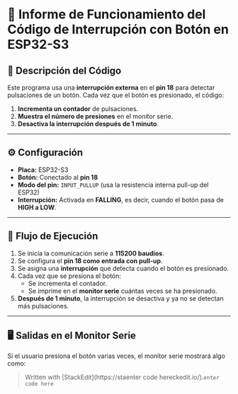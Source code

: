 ﻿# 📌 Informe de Funcionamiento del Código de Interrupción con Botón en ESP32-S3  

## 📖 Descripción del Código  
Este programa usa una **interrupción externa** en el **pin 18** para detectar pulsaciones de un botón. Cada vez que el botón es presionado, el código:  
1. **Incrementa un contador** de pulsaciones.  
2. **Muestra el número de presiones** en el monitor serie.  
3. **Desactiva la interrupción después de 1 minuto**.  

---

## ⚙️ Configuración  
- **Placa:** ESP32-S3  
- **Botón:** Conectado al **pin 18**  
- **Modo del pin:** `INPUT_PULLUP` (usa la resistencia interna pull-up del ESP32)  
- **Interrupción:** Activada en **FALLING**, es decir, cuando el botón pasa de **HIGH a LOW**.  

---

## 🔄 Flujo de Ejecución  
1. Se inicia la comunicación serie a **115200 baudios**.  
2. Se configura el **pin 18 como entrada con pull-up**.  
3. Se asigna una **interrupción** que detecta cuando el botón es presionado.  
4. Cada vez que se presiona el botón:  
   - Se incrementa el contador.  
   - Se imprime en el **monitor serie** cuántas veces se ha presionado.  
5. **Después de 1 minuto**, la interrupción se desactiva y ya no se detectan más pulsaciones.  

---

## 🖥️ Salidas en el Monitor Serie  
Si el usuario presiona el botón varias veces, el monitor serie mostrará algo como:  



> Written with [StackEdit](https://staenter code hereckedit.io/).`enter code here`
